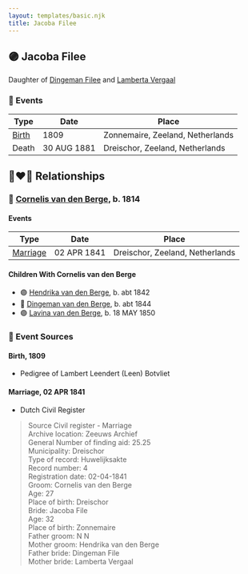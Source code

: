 ```yaml
---
layout: templates/basic.njk
title: Jacoba Filee
---
```

## 🟣 Jacoba Filee

Daughter of [Dingeman Filee](/people/1/19898025) and [Lamberta Vergaal](/people/9/91282624)

### 📆 Events

Type | Date | Place
------ | ------ | ------
[Birth](#event-b5976f22-6971-4e5b-8db7-d719917741ff) | 1809 | Zonnemaire, Zeeland, Netherlands
Death | 30 AUG 1881 | Dreischor, Zeeland, Netherlands

## 👩‍❤️‍👨 Relationships

### 🔵 [Cornelis van den Berge](/people/7/76669736), b. 1814

#### Events

Type | Date | Place
------ | ------ | ------
[Marriage](#event-e2ba48fc-d709-4de7-9c84-7df825c9cb9a) | 02 APR 1841 | Dreischor, Zeeland, Netherlands
#### Children With Cornelis van den Berge
* 🟣 [Hendrika van den Berge](/people/5/54004146), b. abt 1842
* 🔵 [Dingeman van den Berge](/people/2/24832747), b. abt 1844
* 🟣 [Lavina van den Berge](/people/7/71558365), b. 18 MAY 1850
### 📰 Event Sources

#### <a id="event-b5976f22-6971-4e5b-8db7-d719917741ff"></a> Birth, 1809
* Pedigree of Lambert Leendert (Leen) Botvliet

#### <a id="event-e2ba48fc-d709-4de7-9c84-7df825c9cb9a"></a> Marriage, 02 APR 1841
* Dutch Civil Register
>   
  > Source Civil register - Marriage  
  > Archive location: Zeeuws Archief  
  > General Number of finding aid: 25.25  
  > Municipality: Dreischor  
  > Type of record: Huwelijksakte  
  > Record number: 4  
  > Registration date: 02-04-1841  
  > Groom: Cornelis van den Berge  
  > Age: 27  
  > Place of birth: Dreischor  
  > Bride: Jacoba File  
  > Age: 32  
  > Place of birth: Zonnemaire  
  > Father groom: N N  
  > Mother groom: Hendrika van den Berge  
  > Father bride: Dingeman File  
  > Mother bride: Lamberta Vergaal